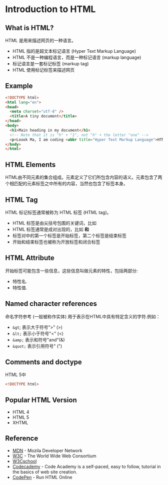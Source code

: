 # Introduction to HTML

## What is HTML?
HTML 是用来描述网页的一种语言。
  * HTML 指的是超文本标记语言 (Hyper Text Markup Language)
  * HTML 不是一种编程语言，而是一种标记语言 (markup language)
  * 标记语言是一套标记标签 (markup tag)
  * HTML 使用标记标签来描述网页


## Example
  ```html
  <!DOCTYPE html>
  <html lang="en">
  <head>
    <meta charset="utf-8" />
    <title>A tiny document</title>
  </head>
  <body>
    <h1>Main heading in my document</h1>
    <!-- Note that it is "h" + "1", not "h" + the letter "one" -->
    <p>Loook Ma, I am coding <abbr title="Hyper Text Markup Language">HTML</abbr>.</p>
  </body>
  </html>
  ```

## HTML Elements
   HTML由不同元素的集合组成。元素定义了它们所包含内容的语义。元素包含了两个相匹配的元素标签之中所有的内容，当然也包含了标签本身。

## HTML Tag
HTML 标记标签通常被称为 HTML 标签 (HTML tag)。
  * HTML 标签是由尖括号包围的关键词，比如 <html>
  * HTML 标签通常是成对出现的，比如 <b> 和 </b>
  * 标签对中的第一个标签是开始标签，第二个标签是结束标签
  * 开始和结束标签也被称为开放标签和闭合标签

## HTML Attribute
开始标签可能包含一些信息，这些信息叫做元素的特性，包括两部分:
  * 特性名.
  * 特性值.

## Named character references
命名字符参考 (一般被称作实体) 用于表示在HTML中具有特定含义的字符.例如：
  * `&gt`; 表示大于符号">" (>)
  * `&lt;` 表示小于符号"<" (<)
  * `&amp;` 表示和符号"and"(&)
  * `&quot;` 表示引用符号" (")

## Comments and doctype
HTML 5中
```html
<!DOCTYPE html>
```

## Popular HTML Version
  * HTML 4
  * HTML 5  
  * XHTML

## Reference
  * [MDN](https://developer.mozilla.org/) - Mozila Developer Network
  * [W3C](https://www.w3.org/) - The World Wide Web Consortium
  * [W3Cschool](http://www.w3school.com.cn/html)
  * [Codecademy](https://www.codecademy.com/learn/make-a-website) - Code Academy is a self-paced, easy to follow, tutorial in the basics of web site creation.
  * [CodePen](https://codepen.io/pen/) - Run HTML Online
